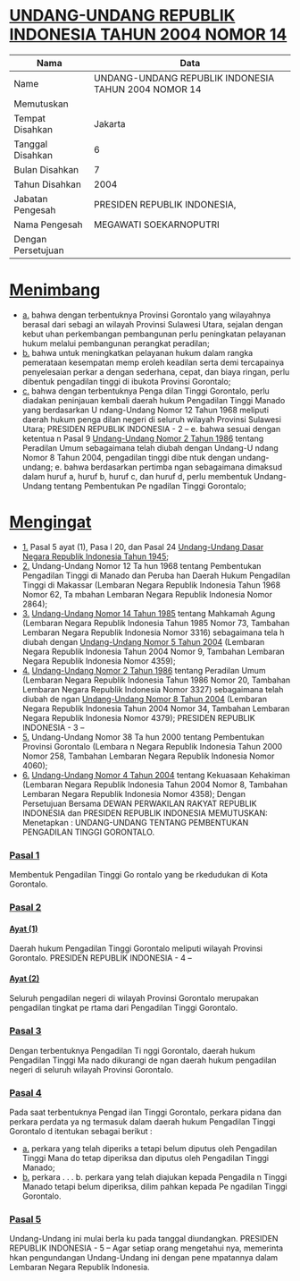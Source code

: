 # [UNDANG-UNDANG REPUBLIK INDONESIA TAHUN 2004 NOMOR 14](http://example.org/legal/document/uu/2004/14)

| Nama | Data |
| ------ | ----- |
|Name|UNDANG-UNDANG REPUBLIK INDONESIA TAHUN 2004 NOMOR 14|
|Memutuskan||
|Tempat Disahkan|Jakarta|
|Tanggal Disahkan|6|
|Bulan Disahkan|7|
|Tahun Disahkan|2004|
|Jabatan Pengesah|PRESIDEN REPUBLIK INDONESIA,|
|Nama Pengesah|MEGAWATI SOEKARNOPUTRI|
|Dengan Persetujuan||
# [Menimbang](http://example.org/legal/document/uu/2004/14/menimbang)

* [a.](http://example.org/legal/document/uu/2004/14/menimbang/point/a) bahwa dengan terbentuknya Provinsi Gorontalo yang wilayahnya berasal dari sebagi an wilayah Provinsi Sulawesi Utara, sejalan dengan kebut uhan perkembangan pembangunan perlu peningkatan pelayanan hukum melalui pembangunan perangkat peradilan;
* [b.](http://example.org/legal/document/uu/2004/14/menimbang/point/b) bahwa untuk meningkatkan pelayanan hukum dalam rangka pemerataan kesempatan memp eroleh keadilan serta demi tercapainya penyelesaian perkar a dengan sederhana, cepat, dan biaya ringan, perlu dibentuk pengadilan tinggi di ibukota Provinsi Gorontalo;
* [c.](http://example.org/legal/document/uu/2004/14/menimbang/point/c) bahwa dengan terbentuknya Penga dilan Tinggi Gorontalo, perlu diadakan peninjauan kembali daerah hukum Pengadilan Tinggi Manado yang berdasarkan U ndang-Undang Nomor 12 Tahun 1968 meliputi daerah hukum penga dilan negeri di seluruh wilayah Provinsi Sulawesi Utara; PRESIDEN REPUBLIK INDONESIA - 2 – e. bahwa sesuai dengan ketentua n Pasal 9 [Undang-Undang Nomor 2 Tahun 1986](http://example.org/legal/document/uu/1986/2) tentang Peradilan Umum sebagaimana telah diubah dengan Undang-U ndang Nomor 8 Tahun 2004, pengadilan tinggi dibe ntuk dengan undang-undang; e. bahwa berdasarkan pertimba ngan sebagaimana dimaksud dalam huruf a, huruf b, huruf c, dan huruf d, perlu membentuk Undang- Undang tentang Pembentukan Pe ngadilan Tinggi Gorontalo;
# [Mengingat](http://example.org/legal/document/uu/2004/14/mengingat)

* [1.](http://example.org/legal/document/uu/2004/14/mengingat/point/0001) Pasal 5 ayat (1), Pasa l 20, dan Pasal 24 [Undang-Undang Dasar Negara Republik Indonesia Tahun 1945](http://example.org/legal/document/uu);
* [2.](http://example.org/legal/document/uu/2004/14/mengingat/point/0002) Undang-Undang Nomor 12 Ta hun 1968 tentang Pembentukan Pengadilan Tinggi di Manado dan Peruba han Daerah Hukum Pengadilan Tinggi di Makassar (Lembaran Negara Republik Indonesia Tahun 1968 Nomor 62, Ta mbahan Lembaran Negara Republik Indonesia Nomor 2864);
* [3.](http://example.org/legal/document/uu/2004/14/mengingat/point/0003) [Undang-Undang Nomor 14 Tahun 1985](http://example.org/legal/document/uu/1985/14) tentang Mahkamah Agung (Lembaran Negara Republik Indonesia Tahun 1985 Nomor 73, Tambahan Lembaran Negara Republik Indonesia Nomor 3316) sebagaimana tela h diubah dengan [Undang-Undang Nomor 5 Tahun 2004](http://example.org/legal/document/uu/2004/5) (Lembaran Negara Republik Indonesia Tahun 2004 Nomor 9, Tambahan Lembaran Negara Republik Indonesia Nomor 4359);
* [4.](http://example.org/legal/document/uu/2004/14/mengingat/point/0004) [Undang-Undang Nomor 2 Tahun 1986](http://example.org/legal/document/uu/1986/2) tentang Peradilan Umum (Lembaran Negara Republik Indonesia Tahun 1986 Nomor 20, Tambahan Lembaran Negara Republik Indonesia Nomor 3327) sebagaimana telah diubah de ngan [Undang-Undang Nomor 8 Tahun 2004](http://example.org/legal/document/uu/2004/8) (Lembaran Negara Republik Indonesia Tahun 2004 Nomor 34, Tambahan Lembaran Negara Republik Indonesia Nomor 4379); PRESIDEN REPUBLIK INDONESIA - 3 –
* [5.](http://example.org/legal/document/uu/2004/14/mengingat/point/0005) Undang-Undang Nomor 38 Ta hun 2000 tentang Pembentukan Provinsi Gorontalo (Lembara n Negara Republik Indonesia Tahun 2000 Nomor 258, Tambahan Lembaran Negara Republik Indonesia Nomor 4060);
* [6.](http://example.org/legal/document/uu/2004/14/mengingat/point/0006) [Undang-Undang Nomor 4 Tahun 2004](http://example.org/legal/document/uu/2004/4) tentang Kekuasaan Kehakiman (Lembaran Negara Republik Indonesia Tahun 2004 Nomor 8, Tambahan Lembaran Negara Republik Indonesia Nomor 4358); Dengan Persetujuan Bersama DEWAN PERWAKILAN RAKYAT REPUBLIK INDONESIA dan PRESIDEN REPUBLIK INDONESIA MEMUTUSKAN: Menetapkan : UNDANG-UNDANG TENTANG PEMBENTUKAN PENGADILAN TINGGI GORONTALO.

### [Pasal 1](http://example.org/legal/document/uu/2004/14/pasal/0001)
Membentuk Pengadilan Tinggi Go rontalo yang be rkedudukan di Kota Gorontalo.


### [Pasal 2](http://example.org/legal/document/uu/2004/14/pasal/0002)

#### [Ayat (1)](http://example.org/legal/document/uu/2004/14/pasal/0002/version/20040706/ayat/0001)
Daerah hukum Pengadilan Tinggi Gorontalo meliputi wilayah Provinsi Gorontalo. PRESIDEN REPUBLIK INDONESIA - 4 –

#### [Ayat (2)](http://example.org/legal/document/uu/2004/14/pasal/0002/version/20040706/ayat/0002)
Seluruh pengadilan negeri di wilayah Provinsi Gorontalo merupakan pengadilan tingkat pe rtama dari Pengadilan Tinggi Gorontalo.


### [Pasal 3](http://example.org/legal/document/uu/2004/14/pasal/0003)
Dengan terbentuknya Pengadilan Ti nggi Gorontalo, daerah hukum Pengadilan Tinggi Ma nado dikurangi de ngan daerah hukum pengadilan negeri di seluruh wilayah Provinsi Gorontalo.


### [Pasal 4](http://example.org/legal/document/uu/2004/14/pasal/0004)
Pada saat terbentuknya Pengad ilan Tinggi Gorontalo, perkara pidana dan perkara perdata ya ng termasuk dalam daerah hukum Pengadilan Tinggi Gorontalo d itentukan sebagai berikut :
* [a.](http://example.org/legal/document/uu/2004/14/pasal/0004/version/20040706/point/a) perkara yang telah diperiks a tetapi belum diputus oleh Pengadilan Tinggi Mana do tetap diperiksa dan diputus oleh Pengadilan Tinggi Manado;
* [b.](http://example.org/legal/document/uu/2004/14/pasal/0004/version/20040706/point/b) perkara . . . b. perkara yang telah diajukan kepada Pengadila n Tinggi Manado tetapi belum diperiksa, dilim pahkan kepada Pe ngadilan Tinggi Gorontalo.


### [Pasal 5](http://example.org/legal/document/uu/2004/14/pasal/0005)
Undang-Undang ini mulai berla ku pada tanggal diundangkan. PRESIDEN REPUBLIK INDONESIA - 5 – Agar setiap orang mengetahui nya, memerinta hkan pengundangan Undang-Undang ini dengan pene mpatannya dalam Lembaran Negara Republik Indonesia.
